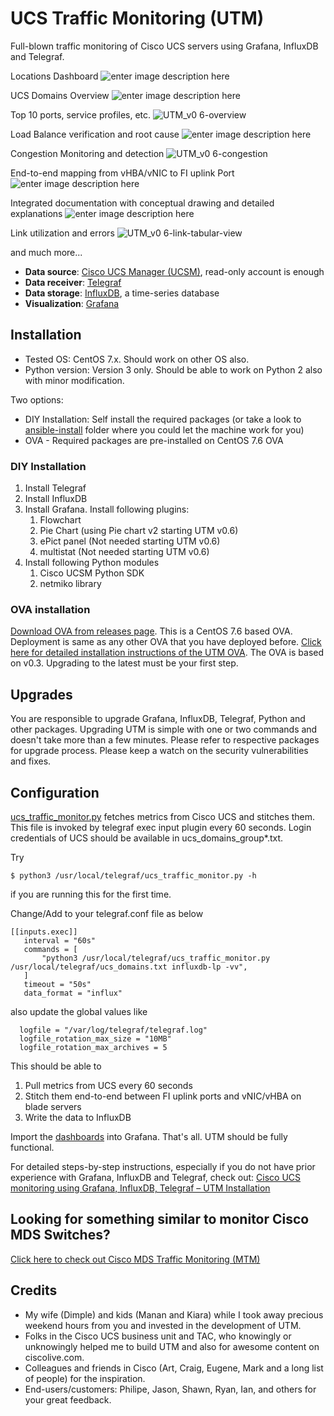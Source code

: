 # UCS Traffic Monitoring (UTM)
Full-blown traffic monitoring of Cisco UCS servers using Grafana, InfluxDB and Telegraf.

Locations Dashboard
![enter image description here](https://www.since2k7.com/wp-content/uploads/2020/07/utm_0.4-1.png)

UCS Domains Overview
![enter image description here](https://www.since2k7.com/wp-content/uploads/2020/07/utm_0.4-3.png)

Top 10 ports, service profiles, etc.
![UTM_v0 6-overview](https://user-images.githubusercontent.com/8773072/122630893-12828d80-d07c-11eb-838c-c298e322e38d.gif)

Load Balance verification and root cause
![enter image description here](https://www.since2k7.com/wp-content/uploads/2020/07/utm_0.4-4.png)

Congestion Monitoring and detection 
![UTM_v0 6-congestion](https://user-images.githubusercontent.com/8773072/122630885-0696cb80-d07c-11eb-852b-dbc5f1722606.jpg)

End-to-end mapping from vHBA/vNIC to FI uplink Port
![enter image description here](https://www.since2k7.com/wp-content/uploads/2020/07/utm_0.4-8.png)

Integrated documentation with conceptual drawing and detailed explanations
![enter image description here](https://www.since2k7.com/wp-content/uploads/2020/07/utm_0.4-10.png)

Link utilization and errors
![UTM_v0 6-link-tabular-view](https://user-images.githubusercontent.com/8773072/122631083-b28ce680-d07d-11eb-8cc0-05d260fe6147.jpg)

and much more...

- **Data source**: [Cisco UCS Manager (UCSM)](https://www.cisco.com/c/en/us/products/servers-unified-computing/ucs-manager/index.html), read-only account is enough
- **Data receiver**: [Telegraf](https://github.com/influxdata/telegraf)
- **Data storage**: [InfluxDB](https://github.com/influxdata/influxdb), a time-series database
- **Visualization**: [Grafana](https://github.com/grafana/grafana)

## Installation
- Tested OS: CentOS 7.x. Should work on other OS also.
- Python version: Version 3 only. Should be able to work on Python 2 also with minor modification.

Two options:
- DIY Installation: Self install the required packages (or take a look to [ansible-install](ansible-install) folder where you could let the machine work for you)
- OVA - Required packages are pre-installed on CentOS 7.6 OVA

### DIY Installation
1. Install Telegraf
1. Install InfluxDB
1. Install Grafana. Install following plugins:
    1. Flowchart
    1. Pie Chart (using Pie chart v2 starting UTM v0.6)
    1. ePict panel (Not needed starting UTM v0.6)
    1. multistat (Not needed starting UTM v0.6)
1. Install following Python modules
    1. Cisco UCSM Python SDK
    1. netmiko library
    
### OVA installation
[Download OVA from releases page](https://github.com/paregupt/ucs_traffic_monitor/releases).
This is a CentOS 7.6 based OVA. Deployment is same as any other OVA that you have deployed before. [Click here for detailed installation instructions of the UTM OVA](https://www.since2k7.com/blog/2020/02/29/cisco-ucs-monitoring-using-grafana-influxdb-telegraf-utm-installation/#Installing_UTM_using_OVA). The OVA is based on v0.3. Upgrading to the latest must be your first step.

## Upgrades
You are responsible to upgrade Grafana, InfluxDB, Telegraf, Python and other packages. Upgrading UTM is simple with one or two commands and doesn't take more than a few minutes. Please refer to respective packages for upgrade process. Please keep a watch on the security vulnerabilities and fixes.

## Configuration

[ucs_traffic_monitor.py](https://github.com/paregupt/ucs_traffic_monitor/blob/master/telegraf/ucs_traffic_monitor.py "ucs_traffic_monitor.py") fetches metrics from Cisco UCS and stitches them. This file is invoked by telegraf exec input plugin every 60 seconds. Login credentials of UCS should be available in ucs_domains_group*.txt.

Try 
```shell
$ python3 /usr/local/telegraf/ucs_traffic_monitor.py -h
```
if you are running this for the first time.

Change/Add to your telegraf.conf file as below

```shell
[[inputs.exec]]
   interval = "60s"
   commands = [
       "python3 /usr/local/telegraf/ucs_traffic_monitor.py /usr/local/telegraf/ucs_domains.txt influxdb-lp -vv",
   ]
   timeout = "50s"
   data_format = "influx"
```

also update the global values like

```shell
  logfile = "/var/log/telegraf/telegraf.log"
  logfile_rotation_max_size = "10MB"
  logfile_rotation_max_archives = 5
```
This should be able to 

 1. Pull metrics from UCS every 60 seconds
 2. Stitch them end-to-end between FI uplink ports and vNIC/vHBA on blade servers
 3. Write the data to InfluxDB

Import the [dashboards](https://github.com/paregupt/ucs_traffic_monitor/tree/master/grafana/dashboards) into Grafana. That's all. UTM should be fully functional.

For detailed steps-by-step instructions, especially if you do not have prior experience with Grafana, InfluxDB and Telegraf, check out: [Cisco UCS monitoring using Grafana, InfluxDB, Telegraf – UTM Installation](https://www.since2k7.com/blog/2020/02/29/cisco-ucs-monitoring-using-grafana-influxdb-telegraf-utm-installation/)

## Looking for something similar to monitor Cisco MDS Switches?
[Click here to check out Cisco MDS Traffic Monitoring (MTM)](https://github.com/paregupt/mds_traffic_monitor)

## Credits
- My wife (Dimple) and kids (Manan and Kiara) while I took away precious weekend hours from you and invested in the development of UTM.
- Folks in the Cisco UCS business unit and TAC, who knowingly or unknowingly helped me to build UTM and also for awesome content on ciscolive.com.
- Colleagues and friends in Cisco (Art, Craig, Eugene, Mark and a long list of people) for the inspiration. 
- End-users/customers: Philipe, Jason, Shawn, Ryan, Ian, and others for your great feedback.
